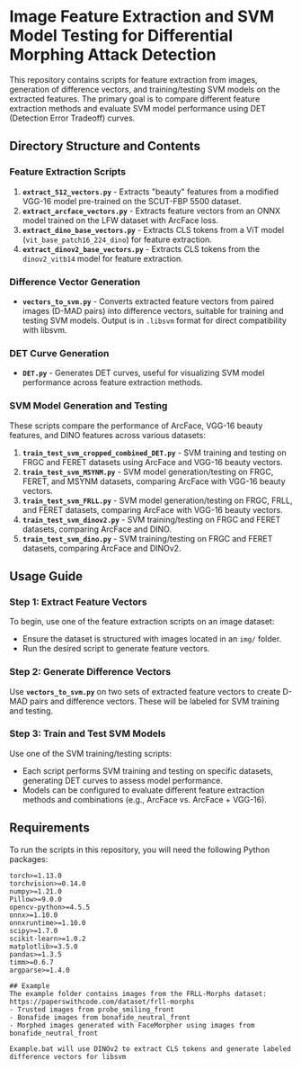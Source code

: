 # Image Feature Extraction and SVM Model Testing for Differential Morphing Attack Detection

This repository contains scripts for feature extraction from images, generation of difference vectors, and training/testing SVM models on the extracted features. The primary goal is to compare different feature extraction methods and evaluate SVM model performance using DET (Detection Error Tradeoff) curves.

## Directory Structure and Contents

### Feature Extraction Scripts
1. **`extract_512_vectors.py`** - Extracts "beauty" features from a modified VGG-16 model pre-trained on the SCUT-FBP 5500 dataset.
2. **`extract_arcface_vectors.py`** - Extracts feature vectors from an ONNX model trained on the LFW dataset with ArcFace loss.
3. **`extract_dino_base_vectors.py`** - Extracts CLS tokens from a ViT model (`vit_base_patch16_224_dino`) for feature extraction.
4. **`extract_dinov2_base_vectors.py`** - Extracts CLS tokens from the `dinov2_vitb14` model for feature extraction.

### Difference Vector Generation
- **`vectors_to_svm.py`** - Converts extracted feature vectors from paired images (D-MAD pairs) into difference vectors, suitable for training and testing SVM models. Output is in `.libsvm` format for direct compatibility with libsvm.

### DET Curve Generation
- **`DET.py`** - Generates DET curves, useful for visualizing SVM model performance across feature extraction methods.

### SVM Model Generation and Testing
These scripts compare the performance of ArcFace, VGG-16 beauty features, and DINO features across various datasets:

1. **`train_test_svm_cropped_combined_DET.py`** - SVM training and testing on FRGC and FERET datasets using ArcFace and VGG-16 beauty vectors.
2. **`train_test_svm_MSYNM.py`** - SVM model generation/testing on FRGC, FERET, and MSYNM datasets, comparing ArcFace with VGG-16 beauty vectors.
3. **`train_test_svm_FRLL.py`** - SVM model generation/testing on FRGC, FRLL, and FERET datasets, comparing ArcFace with VGG-16 beauty vectors.
4. **`train_test_svm_dinov2.py`** - SVM training/testing on FRGC and FERET datasets, comparing ArcFace and DINO.
5. **`train_test_svm_dino.py`** - SVM training/testing on FRGC and FERET datasets, comparing ArcFace and DINOv2.

## Usage Guide

### Step 1: Extract Feature Vectors
To begin, use one of the feature extraction scripts on an image dataset:
- Ensure the dataset is structured with images located in an `img/` folder.
- Run the desired script to generate feature vectors.

### Step 2: Generate Difference Vectors
Use **`vectors_to_svm.py`** on two sets of extracted feature vectors to create D-MAD pairs and difference vectors. These will be labeled for SVM training and testing.

### Step 3: Train and Test SVM Models
Use one of the SVM training/testing scripts:
- Each script performs SVM training and testing on specific datasets, generating DET curves to assess model performance.
- Models can be configured to evaluate different feature extraction methods and combinations (e.g., ArcFace vs. ArcFace + VGG-16).

## Requirements
To run the scripts in this repository, you will need the following Python packages:

```plaintext
torch>=1.13.0
torchvision>=0.14.0
numpy>=1.21.0
Pillow>=9.0.0
opencv-python>=4.5.5
onnx>=1.10.0
onnxruntime>=1.10.0
scipy>=1.7.0
scikit-learn>=1.0.2
matplotlib>=3.5.0
pandas>=1.3.5
timm>=0.6.7
argparse>=1.4.0

## Example
The example folder contains images from the FRLL-Morphs dataset: https://paperswithcode.com/dataset/frll-morphs
- Trusted images from probe_smiling_front
- Bonafide images from bonafide_neutral_front
- Morphed images generated with FaceMorpher using images from bonafide_neutral_front

Example.bat will use DINOv2 to extract CLS tokens and generate labeled difference vectors for libsvm 
